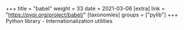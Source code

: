 +++
title = "babel"
weight = 33
date = 2021-03-06
[extra]
link = "https://pypi.org/project/babel/"
[taxonomies]
groups = ["pylib"]
+++
Python library - Internationalization utilities

